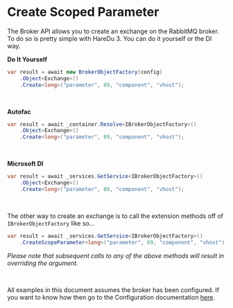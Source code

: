 # Create Scoped Parameter

The Broker API allows you to create an exchange on the RabbitMQ broker. To do so is pretty simple with HareDu 3. You can do it yourself or the DI way.

**Do It Yourself**

```c#
var result = await new BrokerObjectFactory(config)
    .Object<Exchange>()
    .Create<long>("parameter", 89, "component", "vhost");
```
<br>

**Autofac**

```c#
var result = await _container.Resolve<IBrokerObjectFactory>()
    .Object<Exchange>()
    .Create<long>("parameter", 89, "component", "vhost");
```
<br>

**Microsoft DI**

```c#
var result = await _services.GetService<IBrokerObjectFactory>()
    .Object<Exchange>()
    .Create<long>("parameter", 89, "component", "vhost");
```
<br>

The other way to create an exchange is to call the extension methods off of ```IBrokerObjectFactory``` like so...

```c#
var result = await _services.GetService<IBrokerObjectFactory>()
    .CreateScopeParameter<long>("parameter", 89, "component", "vhost");
```

*Please note that subsequent calls to any of the above methods will result in overriding the argument.*

<br>

All examples in this document assumes the broker has been configured. If you want to know how then go to the Configuration documentation [here](https://github.com/ahives/HareDu3/blob/master/docs/configuration.md).

